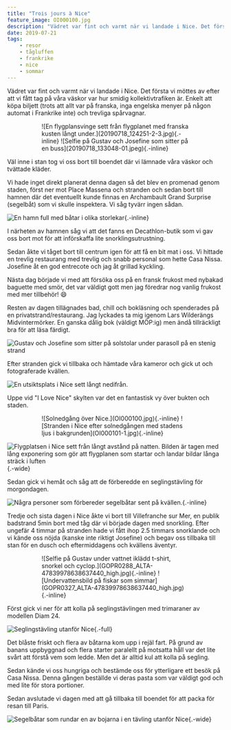 ```yaml
---
title: "Trois jours à Nice"
feature_image: OI000100.jpg
description: "Vädret var fint och varmt när vi landade i Nice. Det första vi möttes av efter att vi fått tag på våra väskor var hur smidig…"
date: 2019-07-21
tags:
    - resor
    - tågluffen
    - frankrike
    - nice
    - sommar
---
```


Vädret var fint och varmt när vi landade i Nice. Det första vi möttes av efter att vi fått tag på våra väskor var hur smidig kollektivtrafiken är. Enkelt att köpa biljett (trots att allt var på franska, inga engelska menyer på någon automat i Frankrike inte) och trevliga spårvagnar.

<figure class="gallery -wide">
	<figure class="gallery-row -no-wrap">
		![En flygplansvinge sett från flygplanet med franska kusten långt under.](20190718_124251-2-3.jpg){.-inline}
		![Selfie på Gustav och Josefine som sitter på en buss](20190718_133048-01.jpeg){.-inline}
	</figure>
</figure>

Väl inne i stan tog vi oss bort till boendet där vi lämnade våra väskor och tvättade kläder.

Vi hade inget direkt planerat denna dagen så det blev en promenad genom staden, först ner mot Place Massena och stranden och sedan bort till hamnen där det eventuellt kunde finnas en Archambault Grand Surprise (segelbåt) som vi skulle inspektera. Vi såg tyvärr ingen sådan.

![En hamn full med båtar i olika storlekar](OI000042-1.jpg){.-inline}

I närheten av hamnen såg vi att det fanns en Decathlon-butik som vi gav oss bort mot för att införskaffa lite snorklingsutrustning.

Sedan åkte vi tåget bort till centrum igen för att få en bit mat i oss. Vi hittade en trevlig restaurang med trevlig och snabb personal som hette Casa Nissa. Josefine åt en god entrecote och jag åt grillad kyckling.

Nästa dag började vi med att försöka oss på en fransk frukost med nybakad baguette med smör, det var väldigt gott men jag föredrar nog vanlig frukost med mer tillbehör! 😄

Resten av dagen tillägnades bad, chill och bokläsning och spenderades på en privatstrand/restaurang. Jag lyckades ta mig igenom Lars Wilderängs Midvintermörker. En ganska dålig bok (väldigt MÖP:ig) men ändå tillräckligt bra för att läsa färdigt.

![Gustav och Josefine som sitter på solstolar under parasoll på en stenig strand](20190719_110129-1.jpg)

Efter stranden gick vi tillbaka och hämtade våra kameror och gick ut och fotograferade kvällen.

![En utsiktsplats i Nice sett långt nedifrån.](OI000095.jpg)

Uppe vid "I Love Nice" skylten var det en fantastisk vy över bukten och staden.

<figure class="gallery -wide">
	<figure class="gallery-row">
		![Solnedgång över Nice.](OI000100.jpg){.-inline}
		![Stranden i Nice efter solnedgången med stadens ljus i bakgrunden](OI000101-1.jpg){.-inline}
	</figure>
</figure>

![Flygplatsen i Nice sett från långt avstånd på natten. Bilden är tagen med lång exponering som gör att flygplanen som startar och landar bildar långa sträck i luften](OI000043-2.jpg){.-wide}

Sedan gick vi hemåt och såg att de förberedde en seglingstävling för morgondagen.

![Några personer som förbereder segelbåtar sent på kvällen.](20190719_215754-1.jpg){.-inline}

Tredje och sista dagen i Nice åkte vi bort till Villefranche sur Mer, en publik badstrand 5min bort med tåg där vi började dagen med snorkling. Efter ungefär 4 timmar på stranden hade vi fått ihop 2.5 timmars snorklande och vi kände oss nöjda (kanske inte riktigt Josefine) och begav oss tillbaka till stan för en dusch och eftermiddagens och kvällens äventyr.


<figure class="gallery -wide">
	<figure class="gallery-row -no-wrap">
		![Selfie på Gustav under vattnet iklädd t-shirt, snorkel och cyclop.](GOPR0288_ALTA-47839978638637440_high.jpg){.-inline}
		![Undervattensbild på fiskar som simmar](GOPR0327_ALTA-47839978638637440_high.jpg){.-inline}
	</figure>
</figure>

Först gick vi ner för att kolla på seglingstävlingen med trimaraner av modellen Diam 24.

![Seglingstävling utanför Nice](OI000050.jpg){.-full}

Det blåste friskt och flera av båtarna kom upp i rejäl fart. På grund av banans uppbyggnad och flera starter paralellt på motsatta håll var det lite svårt att förstå vem som ledde. Men det är alltid kul att kolla på segling.

Sedan kände vi oss hungriga och bestämde oss för ytterligare ett besök på Casa Nissa. Denna gången beställde vi deras pasta som var väldigt god och med lite för stora portioner.

Sedan avslutade vi dagen med att gå tillbaka till boendet för att packa för resan till Paris.

![Segelbåtar som rundar en av bojarna i en tävling utanför Nice](OI000103-1.jpg){.-wide}

